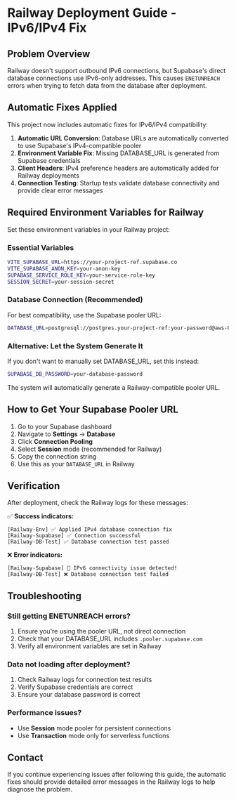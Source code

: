 # Railway Deployment Guide - IPv6/IPv4 Fix

## Problem Overview
Railway doesn't support outbound IPv6 connections, but Supabase's direct database connections use IPv6-only addresses. This causes `ENETUNREACH` errors when trying to fetch data from the database after deployment.

## Automatic Fixes Applied

This project now includes automatic fixes for IPv6/IPv4 compatibility:

1. **Automatic URL Conversion**: Database URLs are automatically converted to use Supabase's IPv4-compatible pooler
2. **Environment Variable Fix**: Missing DATABASE_URL is generated from Supabase credentials
3. **Client Headers**: IPv4 preference headers are automatically added for Railway deployments
4. **Connection Testing**: Startup tests validate database connectivity and provide clear error messages

## Required Environment Variables for Railway

Set these environment variables in your Railway project:

### Essential Variables
```bash
VITE_SUPABASE_URL=https://your-project-ref.supabase.co
VITE_SUPABASE_ANON_KEY=your-anon-key
SUPABASE_SERVICE_ROLE_KEY=your-service-role-key
SESSION_SECRET=your-session-secret
```

### Database Connection (Recommended)
For best compatibility, use the Supabase pooler URL:
```bash
DATABASE_URL=postgresql://postgres.your-project-ref:your-password@aws-0-region.pooler.supabase.com:5432/postgres?sslmode=require&pgbouncer=true
```

### Alternative: Let the System Generate It
If you don't want to manually set DATABASE_URL, set this instead:
```bash
SUPABASE_DB_PASSWORD=your-database-password
```

The system will automatically generate a Railway-compatible pooler URL.

## How to Get Your Supabase Pooler URL

1. Go to your Supabase dashboard
2. Navigate to **Settings** → **Database**
3. Click **Connection Pooling**
4. Select **Session** mode (recommended for Railway)
5. Copy the connection string
6. Use this as your `DATABASE_URL` in Railway

## Verification

After deployment, check the Railway logs for these messages:

✅ **Success indicators:**
```
[Railway-Env] ✅ Applied IPv4 database connection fix
[Railway-Supabase] ✅ Connection successful
[Railway-DB-Test] ✅ Database connection test passed
```

❌ **Error indicators:**
```
[Railway-Supabase] 🚨 IPv6 connectivity issue detected!
[Railway-DB-Test] ❌ Database connection test failed
```

## Troubleshooting

### Still getting ENETUNREACH errors?
1. Ensure you're using the pooler URL, not direct connection
2. Check that your DATABASE_URL includes `.pooler.supabase.com`
3. Verify all environment variables are set in Railway

### Data not loading after deployment?
1. Check Railway logs for connection test results
2. Verify Supabase credentials are correct
3. Ensure your database password is correct

### Performance issues?
- Use **Session** mode pooler for persistent connections
- Use **Transaction** mode only for serverless functions

## Contact

If you continue experiencing issues after following this guide, the automatic fixes should provide detailed error messages in the Railway logs to help diagnose the problem.